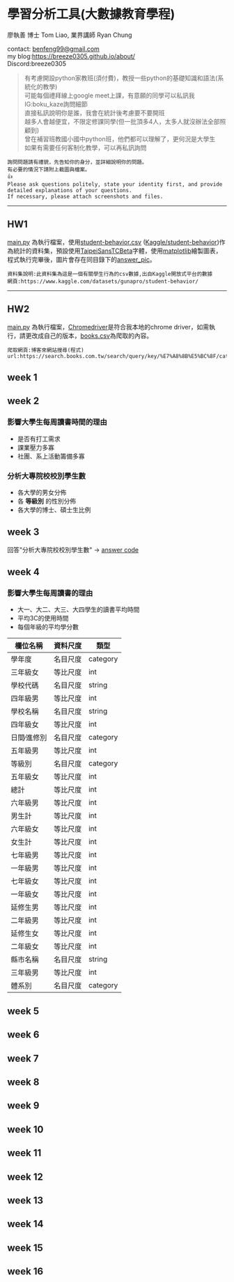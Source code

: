 # 學習分析工具(大數據教育學程)

廖執善 博士 Tom Liao, 業界講師 Ryan Chung

contact: benfeng99@gmail.com  
my blog:https://breeze0305.github.io/about/  
Discord:breeze0305

> 有考慮開設python家教班(須付費)，教授一些python的基礎知識和語法(系統化的教學)  
> 可能每個禮拜線上google meet上課，有意願的同學可以私訊我IG:boku_kaze詢問細節  
> 直接私訊說明你是誰，我會在統計後考慮要不要開班  
> 越多人會越便宜，不限定修課同學(但一批頂多4人，太多人就沒辦法全部照顧到)  
> 曾在補習班教國小國中python班，他們都可以理解了，更何況是大學生  
> 如果有需要任何客制化教學，可以再私訊詢問  
```
詢問問題請有禮貌，先告知你的身分，並詳細說明你的問題。
有必要的情況下請附上截圖與檔案。
👍
Please ask questions politely, state your identity first, and provide detailed explanations of your questions.  
If necessary, please attach screenshots and files.
```
***
## HW1

[main.py](https://github.com/breeze0305/LATIA112-2/blob/main/HW1/main.py) 為執行檔案，使用[student-behavior.csv](https://github.com/breeze0305/LATIA112-2/blob/main/HW1/student-behavior.csv) ([Kaggle/student-behavior](https://www.kaggle.com/datasets/gunapro/student-behavior/))作為統計的資料集，預設使用[TaipeiSansTCBeta](https://github.com/breeze0305/LATIA112-2/blob/main/HW1/TaipeiSansTCBeta-Regular.ttf)字體，使用[matplotlib](https://matplotlib.org/)繪製圖表，程式執行完畢後，圖片會存在同目錄下的[answer_pic](https://github.com/breeze0305/LATIA112-2/tree/main/HW1/answer_pic)。

```
資料集說明:此資料集為這是一個有關學生行為的csv數據,出自Kaggle開放式平台的數據  
網頁:https://www.kaggle.com/datasets/gunapro/student-behavior/
```
***
## HW2

[main.py](https://github.com/breeze0305/LATIA112-2/blob/main/HW2/main.py) 為執行檔案，[Chromedriver](https://github.com/breeze0305/LATIA112-2/blob/main/HW2/chromedriver.exe)是符合我本地的chrome driver，如需執行，請更改成自己的版本，[books.csv](https://github.com/breeze0305/LATIA112-2/blob/main/HW2/books.csv)為爬取的內容。

```
爬取網頁:博客來網站搜尋(程式)
url:https://search.books.com.tw/search/query/key/%E7%A8%8B%E5%BC%8F/cat/all
```
## week 1

## week 2
### 影響大學生每周讀書時間的理由
* 是否有打工需求  
* 課業壓力多寡
* 社團、系上活動籌備多寡  
### 分析大專院校校別學生數
* 各大學的男女分佈
* 各 __等級別__ 的性別分佈
* 各大學的博士、碩士生比例

## week 3

回答"分析大專院校校別學生數" -> [answer code](https://github.com/breeze0305/LATIA112-2/blob/main/week3/main.py)  


## week 4

### 影響大學生每周讀書的理由
* 大一、大二、大三、大四學生的讀書平均時間
* 平均3C的使用時間
* 每個年級的平均學分數

| 欄位名稱     | 資料尺度 | 類型      |
|--------------|----------|-----------|
| 學年度        | 名目尺度 | category  |
| 三年級女      | 等比尺度 | int       |
| 學校代碼      | 名目尺度 | string    |
| 四年級男      | 等比尺度 | int       |
| 學校名稱      | 名目尺度 | string    |
| 四年級女      | 等比尺度 | int       |
| 日間∕進修別   | 名目尺度 | category  |
| 五年級男      | 等比尺度 | int       |
| 等級別        | 名目尺度 | category  |
| 五年級女      | 等比尺度 | int       |
| 總計         | 等比尺度 | int       |
| 六年級男      | 等比尺度 | int       |
| 男生計       | 等比尺度 | int       |
| 六年級女      | 等比尺度 | int       |
| 女生計       | 等比尺度 | int       |
| 七年級男      | 等比尺度 | int       |
| 一年級男      | 等比尺度 | int       |
| 七年級女      | 等比尺度 | int       |
| 一年級女      | 等比尺度 | int       |
| 延修生男     | 等比尺度 | int       |
| 二年級男      | 等比尺度 | int       |
| 延修生女     | 等比尺度 | int       |
| 二年級女      | 等比尺度 | int       |
| 縣市名稱      | 名目尺度 | string    |
| 三年級男      | 等比尺度 | int       |
| 體系別       | 名目尺度 | category  |

## week 5

## week 6

## week 7

## week 8

## week 9

## week 10

## week 11

## week 12

## week 13

## week 14

## week 15

## week 16